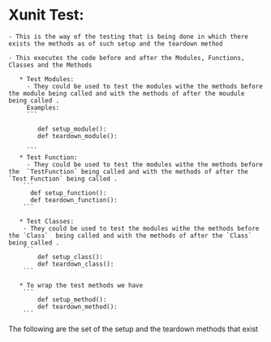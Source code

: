 # Xunit Test:
    - This is the way of the testing that is being done in which there exists the methods as of such setup and the teardown method

    - This executes the code before and after the Modules, Functions, Classes and the Methods

       * Test Modules:
         - They could be used to test the modules withe the methods before the module being called and with the methods of after the moudule being called .
         Examples:
         ```

            def setup_module():
            def teardown_module():

         ```
       * Test Function:
         - They could be used to test the modules withe the methods before the  `TestFunction` being called and with the methods of after the `Test Function` being called .
        ```
          def setup_function():
          def teardown_function():
        ```

       * Test Classes:
        - They could be used to test the modules withe the methods before the `Class`  being called and with the methods of after the `Class` being called .
        ```          
            def setup_class():
            def teardown_class():
        ```

       * To wrap the test methods we have
        ```
            def setup_method():
            def teardown_method():
        ```


The following are the set of the setup and the teardown methods that exist

